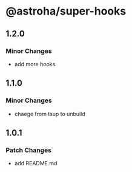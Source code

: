 # @astroha/super-hooks

## 1.2.0

### Minor Changes

- add more hooks

## 1.1.0

### Minor Changes

- chaege from tsup to unbuild

## 1.0.1

### Patch Changes

- add README.md
